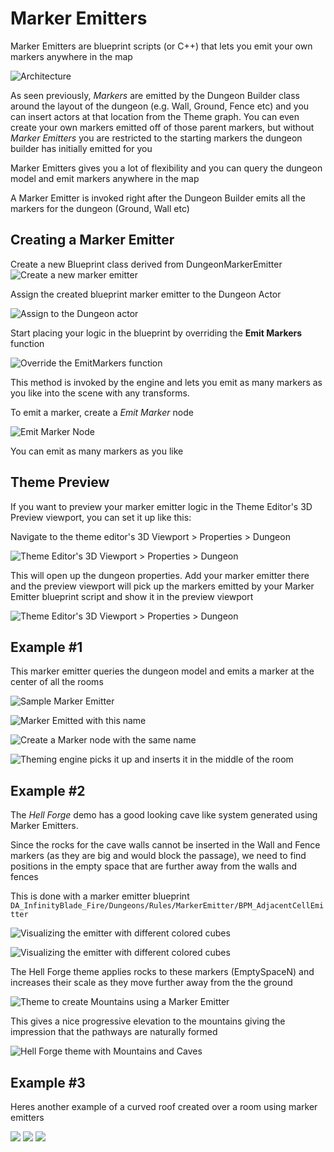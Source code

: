Marker Emitters
===============

Marker Emitters are blueprint scripts (or C++) that lets you emit your own markers anywhere in the map

![Architecture](../assets/images/da_design_me.png)

As seen previously, *Markers* are emitted by the Dungeon Builder class around the layout of the dungeon (e.g. Wall, Ground, Fence etc) and you can insert actors at that location from the Theme graph.  You can even create your own markers emitted off of those parent markers, but without *Marker Emitters* you are restricted to the starting markers the dungeon builder has initially emitted for you

Marker Emitters gives you a lot of flexibility and you can query the dungeon model and emit markers anywhere in the map

A Marker Emitter is invoked right after the Dungeon Builder emits all the markers for the dungeon (Ground, Wall etc)

Creating a Marker Emitter
-------------------------

Create a new Blueprint class derived from DungeonMarkerEmitter
![Create a new marker emitter](../assets/images/create_marker_emiter_dialog.png)

Assign the created blueprint marker emitter to the Dungeon Actor

![Assign to the Dungeon actor](../assets/images/assign_marker_emitter.png)

Start placing your logic in the blueprint by overriding the **Emit Markers** function

![Override the EmitMarkers function](../assets/images/marker_emitter_04.png)

This method is invoked by the engine and lets you emit as many markers as you like into the scene with any transforms.

To emit a marker, create a *Emit Marker* node

![Emit Marker Node](../assets/images/marker_emitter_05.png)

You can emit as many markers as you like

Theme Preview
-------------

If you want to preview your marker emitter logic in the Theme Editor's 3D Preview viewport,  you can set it up like this:

Navigate to the theme editor's 3D Viewport > Properties > Dungeon

![Theme Editor's 3D Viewport > Properties > Dungeon](../assets/images/marker_emitter_te_1.png)

This will open up the dungeon properties. Add your marker emitter there and the preview viewport will pick up the markers emitted by your Marker Emitter blueprint script and show it in the preview viewport

![Theme Editor's 3D Viewport > Properties > Dungeon](../assets/images/marker_emitter_te_2.jpg)


Example #1
----------

This marker emitter queries the dungeon model and emits a marker at the center of all the rooms

![Sample Marker Emitter](../assets/images/marker_emitter_eg1_1.png)

![Marker Emitted with this name](../assets/images/marker_emitter_eg1_2.png)

![Create a Marker node with the same name](../assets/images/marker_emitter_eg1_3.png)

![Theming engine picks it up and inserts it in the middle of the room](../assets/images/marker_emitter_eg1_4.png)

Example #2
----------

The *Hell Forge* demo has a good looking cave like system generated using Marker Emitters.

Since the rocks for the cave walls cannot be inserted in the Wall and Fence markers (as they are big and would block the passage), we need to find positions in the empty space that are further away from the walls and fences

This is done with a marker emitter blueprint `DA_InfinityBlade_Fire/Dungeons/Rules/MarkerEmitter/BPM_AdjacentCellEmitter`

![Visualizing the emitter with different colored cubes](../assets/images/marker_emitter_eg2_1.png)

![Visualizing the emitter with different colored cubes](../assets/images/marker_emitter_eg2_2.jpg)

The Hell Forge theme applies rocks to these markers (EmptySpaceN) and increases their scale as they move further away from the the ground

![Theme to create Mountains using a Marker Emitter](../assets/images/marker_emitter_eg2_3.jpg)

This gives a nice progressive elevation to the mountains giving the impression that the pathways are naturally formed

![Hell Forge theme with Mountains and Caves](../assets/images/marker_emitter_eg2_4.jpg)


Example #3
----------

Heres another example of a curved roof created over a room using marker emitters

![](../assets/images/marker_emitter_eg3_1.jpg)
![](../assets/images/marker_emitter_eg3_2.jpg)
![](../assets/images/marker_emitter_eg3_3.jpg)




